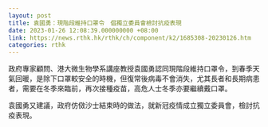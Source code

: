 ```yaml
---
layout: post
title: 袁國勇：現階段維持口罩令　倡獨立委員會檢討抗疫表現
date: 2023-01-26 12:08:39.000000000 +08:00
link: https://news.rthk.hk/rthk/ch/component/k2/1685308-20230126.htm
categories: rthk
---
```


政府專家顧問、港大微生物學系講座教授袁國勇認同現階段維持口罩令，到春季天氣回暖，是除下口罩較安全的時機，但復常後病毒不會消失，尤其長者和長期病患者，需要在冬季來臨前，再次接種疫苗，高危人士冬季亦要繼續戴口罩。

袁國勇又建議，政府仿傚沙士結束時的做法，就新冠疫情成立獨立委員會，檢討抗疫表現。
